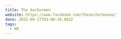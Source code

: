 ```yaml
---
title: The Anchormen
website: https://www.facebook.com/theanchormenwa/
date: 2022-09-27T03:00:34.062Z
tags:
  - WA
---
```

